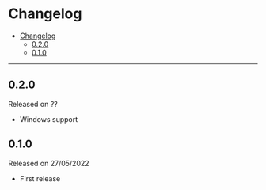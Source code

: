 # Changelog

- [Changelog](#changelog)
  - [0.2.0](#020)
  - [0.1.0](#010)

---

## 0.2.0

Released on ??

- Windows support

## 0.1.0

Released on 27/05/2022

- First release
